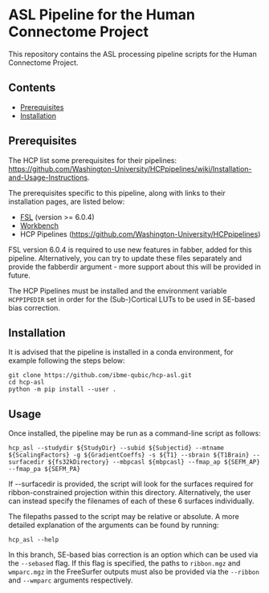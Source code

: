 # ASL Pipeline for the Human Connectome Project
This repository contains the ASL processing pipeline scripts for the Human Connectome Project.

## Contents
- [Prerequisites](#prerequisites)
- [Installation](#installation)

## Prerequisites
The HCP list some prerequisites for their pipelines: https://github.com/Washington-University/HCPpipelines/wiki/Installation-and-Usage-Instructions.

The prerequisites specific to this pipeline, along with links to their installation pages, are listed below:
- [FSL](https://fsl.fmrib.ox.ac.uk/fsl/fslwiki/FslInstallation) (version >= 6.0.4)
- [Workbench](https://www.humanconnectome.org/software/get-connectome-workbench)
- HCP Pipelines (https://github.com/Washington-University/HCPpipelines)

FSL version 6.0.4 is required to use new features in fabber, added for this pipeline. Alternatively, you can try to update these files separately and provide the fabberdir argument - more support about this will be provided in future.

The HCP Pipelines must be installed and the environment variable `HCPPIPEDIR` set in order for the (Sub-)Cortical LUTs to be used in SE-based bias correction.

## Installation
It is advised that the pipeline is installed in a conda environment, for example following the steps below:

```
git clone https://github.com/ibme-qubic/hcp-asl.git
cd hcp-asl
python -m pip install --user .
```

## Usage
Once installed, the pipeline may be run as a command-line script as follows:

```
hcp_asl --studydir ${StudyDir} --subid ${Subjectid} --mtname ${ScalingFactors} -g ${GradientCoeffs} -s ${T1} --sbrain ${T1Brain} --surfacedir ${fs32kDirectory} --mbpcasl ${mbpcasl} --fmap_ap ${SEFM_AP} --fmap_pa ${SEFM_PA}
```

If --surfacedir is provided, the script will look for the surfaces required for ribbon-constrained projection within this directory. Alternatively, the user can instead specify the filenames of each of these 6 surfaces individually.

The filepaths passed to the script may be relative or absolute. A more detailed explanation of the arguments can be found by running:

```
hcp_asl --help
```

In this branch, SE-based bias correction is an option which can be used via the `--sebased` flag. If this flag is specified, the paths to `ribbon.mgz` and `wmparc.mgz` in the FreeSurfer outputs must also be provided via the `--ribbon` and `--wmparc` arguments respectively.
